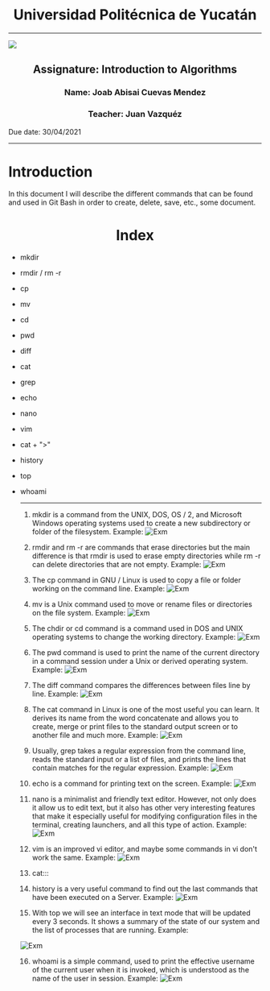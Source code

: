 <center>
    <h1>Universidad Politécnica de Yucatán</h1>
</center>

-----

<!-- 
Markdown
![ImageLink](https://static.wixstatic.com/media/e16f80_9c4ca79ed84340e0984c64712e35448c~mv2_d_3000_2100_s_2.png) 
-->

<!-- HTML -->
<img src="https://static.wixstatic.com/media/e16f80_9c4ca79ed84340e0984c64712e35448c~mv2_d_3000_2100_s_2.png"> 

<center>
<h2>Assignature: Introduction to Algorithms</h2>

<h3>Name: Joab Abisai Cuevas Mendez</h3>

<h3>Teacher: Juan Vazquéz</h3>
</center>


Due date: 30/04/2021

-----

# Introduction
In this document I will describe the different commands that can be found and used in Git Bash in order to create, delete, save, etc., some document.


<center>
    <h1>Index</h1>
</center>

* mkdir
* rmdir / rm -r
* cp
* mv
* cd
* pwd
* diff
* cat
* grep
* echo
* nano
* vim
* cat + ">"
* history
* top
* whoami
  
  ----

  1. mkdir is a command from the UNIX, DOS, OS / 2, and Microsoft Windows operating systems used to create a new subdirectory or folder of the filesystem.
   Example: 
   ![Exm](src\Images\mkdir.PNG)

  2. rmdir and rm -r are commands that erase directories but the main difference is that rmdir is used to erase empty directories while rm -r can delete directories that are not empty.
   Example:
   ![Exm](src\Images\rm-r.PNG)
  
  3. The cp command in GNU / Linux is used to copy a file or folder working on the command line.
   Example:
   ![Exm](src\Images\cp.PNG)
  
  4. mv is a Unix command used to move or rename files or directories on the file system.
   Example:
   ![Exm](src\Images\mv.PNG)

  5. The chdir or cd command is a command used in DOS and UNIX operating systems to change the working directory.
   Example:
   ![Exm](src\Images\cd.PNG)

  6. The pwd command is used to print the name of the current directory in a command session under a Unix or derived operating system.
    Example:
    ![Exm](src\Images\pwd.PNG)

  7. The diff command compares the differences between files line by line.
   Example:
   ![Exm]()

  8. The cat command in Linux is one of the most useful you can learn. It derives its name from the word concatenate and allows you to create, merge or print files to the standard output screen or to another file and much more.
   Example:
   ![Exm](src\Images\cat.PNG)

  9. Usually, grep takes a regular expression from the command line, reads the standard input or a list of files, and prints the lines that contain matches for the regular expression.
   Example:
   ![Exm](src\Images\grep.PNG)

  10. echo is a command for printing text on the screen.
   Example:
   ![Exm](src\Images\echo.PNG)

  11. nano is a minimalist and friendly text editor. However, not only does it allow us to edit text, but it also has other very interesting features that make it especially useful for modifying configuration files in the terminal, creating launchers, and all this type of action.
   Example:
   ![Exm](src\Images\nano.PNG)

  12. vim is an improved vi editor, and maybe some commands in vi don't work the same.
   Example:
   ![Exm](src\Images\vim.PNG)

  13. cat:::

  14. history is a very useful command to find out the last commands that have been executed on a Server.
   Example:
   ![Exm](src\Images\history.PNG)

  15. With top we will see an interface in text mode that will be updated every 3 seconds. It shows a summary of the state of our system and the list of processes that are running.
   Example:

   ![Exm](https://i.imgur.com/gqva3.jpg)

  16. whoami is a simple command, used to print the effective username of the current user when it is invoked, which is understood as the name of the user in session.
   Example:
   ![Exm](src\Images\whoami.PNG)

 

 





 

 

 

 